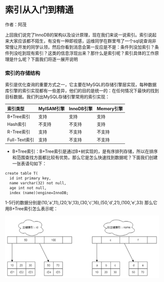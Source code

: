 # 索引从入门到精通
作者：阿茂

上回我们说完了InnoDB的架构以及设计原理，现在我们来说一说索引。索引说起来大家应该都不陌生，有没有一种即视感，运维同学在群里甩了一个sql说查询非常慢让开发的同学认领，然后你看到消息会第一反应是不是：条件列没加索引？条件列没吃到现有索引？这类的信息浮现出来？那什么是索引呢？索引具体的工作原理是什么呢？下面我们将逐一展开说明

### 索引的存储结构
索引是优化查询的重要方式之一，它主要在MySQL的存储引擎层实现，每种数据库引擎的索引实现都有一些差异，他们的目的是统一的：在任何情况下最快的找到目标数据。我们列出MySQL存储引擎常用的索引实现：

|索引类型|MyISAM引擎|InnoDB引擎|Memory引擎|
|:----|:----|:----|:----|
|B+Tree索引|支持|支持|支持|
Hash索引|不支持|不支持|支持
R-Tree索引|支持|不支持|不支持
Full-Text索引|支持|不支持|不支持

- B+Tree索引：B+Tree索引是通过B+树实现的，是有序排列存储，所以在排序和范围查找方面都比较有优势。那么它是怎么快速找到数据呢？下面我们创建一张表语句如下：
```mysql
create table T(
  id int primary key, 
  name varchar(32) not null,
  age int not null, 
  index (name))engine=InnoDB;
```
1-5行的数据分别是(10,'a',11),(20,'b',13),(30,'c',16),(50,'d',21),(100,'e',33)
那么它用B+Tree索引怎么表示呢：

![](../resource/B+索引.png)
